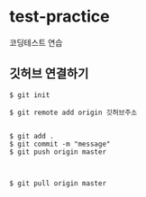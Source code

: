 # test-practice
코딩테스트 연습


## 깃허브 연결하기
```
$ git init

$ git remote add origin 깃허브주소


$ git add .
$ git commit -m "message"
$ git push origin master



$ git pull origin master
```
